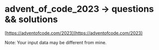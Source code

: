 # advent_of_code_2023 -> questions && solutions

[https://adventofcode.com/2023](https://adventofcode.com/2023)

Note: Your input data may be different from mine.